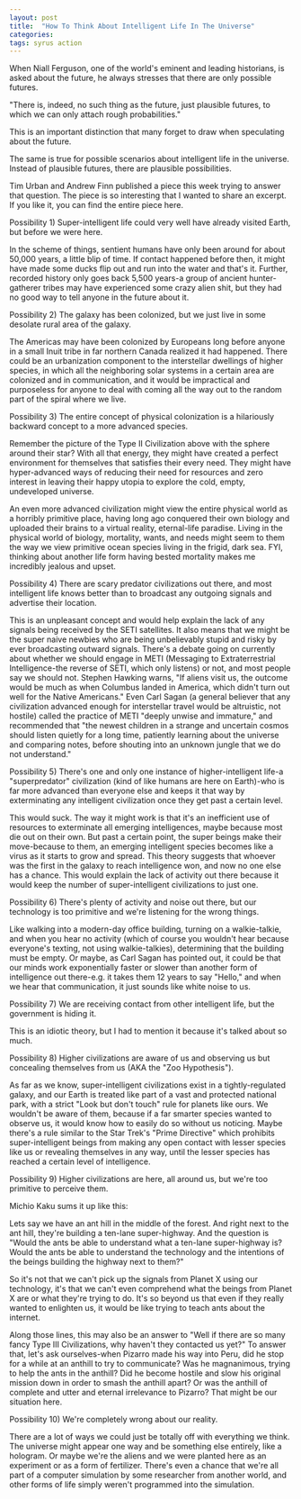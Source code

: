 ```yaml
---
layout: post
title:  "How To Think About Intelligent Life In The Universe"
categories: 
tags: syrus action
---
```


When Niall Ferguson, one of the world's eminent and leading historians, is asked about the future, he always stresses that there are only possible futures.

"There is, indeed, no such thing as the future, just plausible futures, to which we can only attach rough probabilities."

This is an important distinction that many forget to draw when speculating about the future.

The same is true for possible scenarios about intelligent life in the universe. Instead of plausible futures, there are plausible possibilities.

Tim Urban and Andrew Finn published a piece this week trying to answer that question. The piece is so interesting that I wanted to share an excerpt. If you like it, you can find the entire piece here.

Possibility 1) Super-intelligent life could very well have already visited Earth, but before we were here.

In the scheme of things, sentient humans have only been around for about 50,000 years, a little blip of time. If contact happened before then, it might have made some ducks flip out and run into the water and that's it. Further, recorded history only goes back 5,500 years-a group of ancient hunter-gatherer tribes may have experienced some crazy alien shit, but they had no good way to tell anyone in the future about it.

Possibility 2) The galaxy has been colonized, but we just live in some desolate rural area of the galaxy.

The Americas may have been colonized by Europeans long before anyone in a small Inuit tribe in far northern Canada realized it had happened. There could be an urbanization component to the interstellar dwellings of higher species, in which all the neighboring solar systems in a certain area are colonized and in communication, and it would be impractical and purposeless for anyone to deal with coming all the way out to the random part of the spiral where we live.

Possibility 3) The entire concept of physical colonization is a hilariously backward concept to a more advanced species.

Remember the picture of the Type II Civilization above with the sphere around their star? With all that energy, they might have created a perfect environment for themselves that satisfies their every need. They might have hyper-advanced ways of reducing their need for resources and zero interest in leaving their happy utopia to explore the cold, empty, undeveloped universe.

An even more advanced civilization might view the entire physical world as a horribly primitive place, having long ago conquered their own biology and uploaded their brains to a virtual reality, eternal-life paradise. Living in the physical world of biology, mortality, wants, and needs might seem to them the way we view primitive ocean species living in the frigid, dark sea. FYI, thinking about another life form having bested mortality makes me incredibly jealous and upset.

Possibility 4) There are scary predator civilizations out there, and most intelligent life knows better than to broadcast any outgoing signals and advertise their location.

This is an unpleasant concept and would help explain the lack of any signals being received by the SETI satellites. It also means that we might be the super naive newbies who are being unbelievably stupid and risky by ever broadcasting outward signals. There's a debate going on currently about whether we should engage in METI (Messaging to Extraterrestrial Intelligence-the reverse of SETI, which only listens) or not, and most people say we should not. Stephen Hawking warns, "If aliens visit us, the outcome would be much as when Columbus landed in America, which didn't turn out well for the Native Americans." Even Carl Sagan (a general believer that any civilization advanced enough for interstellar travel would be altruistic, not hostile) called the practice of METI "deeply unwise and immature," and recommended that "the newest children in a strange and uncertain cosmos should listen quietly for a long time, patiently learning about the universe and comparing notes, before shouting into an unknown jungle that we do not understand."

Possibility 5) There's one and only one instance of higher-intelligent life-a "superpredator" civilization (kind of like humans are here on Earth)-who is far more advanced than everyone else and keeps it that way by exterminating any intelligent civilization once they get past a certain level.

This would suck. The way it might work is that it's an inefficient use of resources to exterminate all emerging intelligences, maybe because most die out on their own. But past a certain point, the super beings make their move-because to them, an emerging intelligent species becomes like a virus as it starts to grow and spread. This theory suggests that whoever was the first in the galaxy to reach intelligence won, and now no one else has a chance. This would explain the lack of activity out there because it would keep the number of super-intelligent civilizations to just one.

Possibility 6) There's plenty of activity and noise out there, but our technology is too primitive and we're listening for the wrong things.

Like walking into a modern-day office building, turning on a walkie-talkie, and when you hear no activity (which of course you wouldn't hear because everyone's texting, not using walkie-talkies), determining that the building must be empty. Or maybe, as Carl Sagan has pointed out, it could be that our minds work exponentially faster or slower than another form of intelligence out there-e.g. it takes them 12 years to say "Hello," and when we hear that communication, it just sounds like white noise to us.

Possibility 7) We are receiving contact from other intelligent life, but the government is hiding it.

This is an idiotic theory, but I had to mention it because it's talked about so much.

Possibility 8) Higher civilizations are aware of us and observing us but concealing themselves from us (AKA the "Zoo Hypothesis").

As far as we know, super-intelligent civilizations exist in a tightly-regulated galaxy, and our Earth is treated like part of a vast and protected national park, with a strict "Look but don't touch" rule for planets like ours. We wouldn't be aware of them, because if a far smarter species wanted to observe us, it would know how to easily do so without us noticing. Maybe there's a rule similar to the Star Trek's "Prime Directive" which prohibits super-intelligent beings from making any open contact with lesser species like us or revealing themselves in any way, until the lesser species has reached a certain level of intelligence.

Possibility 9) Higher civilizations are here, all around us, but we're too primitive to perceive them.

Michio Kaku sums it up like this:

Lets say we have an ant hill in the middle of the forest. And right next to the ant hill, they're building a ten-lane super-highway. And the question is "Would the ants be able to understand what a ten-lane super-highway is? Would the ants be able to understand the technology and the intentions of the beings building the highway next to them?"

So it's not that we can't pick up the signals from Planet X using our technology, it's that we can't even comprehend what the beings from Planet X are or what they're trying to do. It's so beyond us that even if they really wanted to enlighten us, it would be like trying to teach ants about the internet.

Along those lines, this may also be an answer to "Well if there are so many fancy Type III Civilizations, why haven't they contacted us yet?" To answer that, let's ask ourselves-when Pizarro made his way into Peru, did he stop for a while at an anthill to try to communicate? Was he magnanimous, trying to help the ants in the anthill? Did he become hostile and slow his original mission down in order to smash the anthill apart? Or was the anthill of complete and utter and eternal irrelevance to Pizarro? That might be our situation here.

Possibility 10) We're completely wrong about our reality.

There are a lot of ways we could just be totally off with everything we think. The universe might appear one way and be something else entirely, like a hologram. Or maybe we're the aliens and we were planted here as an experiment or as a form of fertilizer. There's even a chance that we're all part of a computer simulation by some researcher from another world, and other forms of life simply weren't programmed into the simulation.
